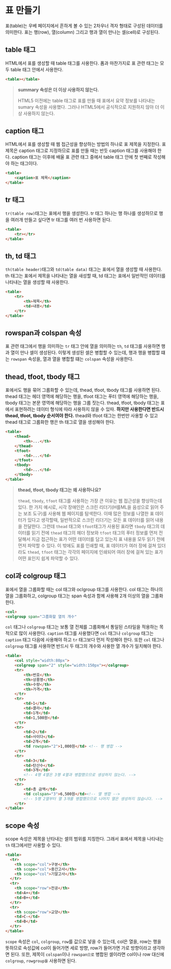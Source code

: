 # 표 만들기
표(table)는 우베 페이지에서 흔하게 볼 수 있는 2차우너 격자 형태로 구성된 데이터를 의미한다.
표는 행(row), 열(column) 그리고 행과 열이 만나는 셀(cell)로 구성된다.

## table 태그
HTML에서 표를 생성할 때 table 태그를 사용한다. 폼과 마찬가지로 표 관련 태그는 모두 table 태그 안에서 사용한다.
```html
<table></table>
```
> **summary 속성은 더 이상 사용하지 않는다.**
> 
> HTML5 이전에는 table 태그로 표를 만들 때 표에서 요약 정보를 나타내는 sumary 속성을 사용했다.
> 그러나 HTML5에서 공식적으로 지원하지 않아 더 이상 사용하지 않는다.

## caption 태그
HTML에서 표를 생성할 때 웹 접근성을 향상하는 방법의 하나로 표 제목을 지정한다. 표 제목은 caption 태그로 지정하므로
표를 만들 때는 반듯 caption 태그를 사용해야 한다.
caption 태그는 이후에 배울 표 관련 태그 중에서 table 태그 안에 첫 번째로 작성해야 하는 태그이다.

```html
<table>
    <caption>표 제목</caption>
</table>
```

## tr 태그
`tr(table row)`태그는 표에서 행을 생성한다. tr 태그 하나는 행 하나를 생성하므로 행을 여러개 만들고 싶다면 tr 태그를 여러 번 사용하면 된다.
```html
<table>
    <tr></tr>
</table>
```

## th, td 태그
`th(table header)`태그와 `td(table data)` 태그는 표에서 열을 생성할 때 사용한다. th 태그는 표에서 제목을 나타내는 열을 새성할 때,
td 태그는 표에서 일반적인 데이터를 나타내는 열을 생성할 때 사용한다.

```html
<table>
    <tr>
        <th>제목</th>
        <td>내용</td>
    </tr>
</table>
```

## rowspan과 colspan 속성
표 관련 태그에서 행을 의미하는 `tr` 태그 안에 열을 의미하는 `th`, `td` 태그를 사용하면 행과 열이 만나 셀이 생성된다.
이렇게 생성된 셀은 병합할 수 있는데, 행과 행을 병합할 떄는 `rowspan` 속성을, 열과 열을 병합할 떄는 `colspan` 속성을 사용한다.

## thead, tfoot, tbody 태그
표에서도 행을 묶어 그룹화할 수 있는데, thead, tfoot, tbody 태그를 사용하면 된다. thead 태그는 헤더 영역에 해당하는 행을, tfoot 태그는 푸터 영역에 해당하는 행을,
tbody 태그는 본문 영역에 해당하는 행을 그룹 짓는다.
thead, tfoot, tbody 태그는 표에서 표현하려는 데이터 형식에 따라 사용하지 않을 수 있따.
**하지만 사용한다면 반드시 thead, tfoot, tbody 순서여야 한다.** thead와 tfoot 태그는 한번만 사용할 수 있고
thead 태그로 그룹화한 행은 th 태그로 열을 생성해야 한다.
```html
<table>
    <thead>
        <th>...</th>
    </thead>
    <tfoot>
        <td>...</td>
    </tfoot>
    <tbody>
        <td>...</td>
    </tbody>
</table>
```

> **thead, tfoot, tbody 태그는 왜 사용하나요?**
>
> `thead`, `tbody`, `tfoot` 태그를 사용하는 가장 큰 이유는 웹 접근성을 향상하는데 있다. 한 가지 
> 예시로, 시각 장애인은 스크린 리더기(H를ML을 음성으로 읽어 주는 보조 도구)를 사용해 웹 페이지를 탐색한다. 이때 많은 정보를 나열한 표 데이터가 있다고 생각할때,
> 일반적으로 스크린 리더기는 모든 표 데이터를 읽어 내용을 전달한다. 그런데 `thead` 태그와 `tfoot`태그가 사용된 표라면
> `tbody` 태그의 데이터를 읽기 전에 `thead` 태그의 헤더 정보와 `tfoot` 태그의 푸터 정보를 먼저 전달해서 지금 접근하는 표가 어떤 데이터를 담고 있는지 표 내용을 모두 읽기 전에 먼저 파악할 수 있다.
> 이 밖에도 표를 인쇄할 때, 표 데이터가 여러 장에 걸쳐 있더라도 `thead`, `tfoot` 태그는 각각의 페이지에 인쇄되어 
> 여러 장에 걸쳐 있는 표가 어떤 표인지 쉽게 파악할 수 있다.

## col과 colgroup 태그
표에서 열을 그룹화할 때는 col 태그와 oclgroup 태그를 사용한다. col 태그는 하나의 열을 그룹화하고, colgroup 태그는 
span 속성과 함께 사용해 2개 이상의 열을 그룹화 한다.
```html
<col>
<colgroup span="그룹화할 열의 개수"
```

`col` 태그나 `colgroup` 태그는 보통 열 전체를 그룹화해서 통일된 스타일을 적용하는 목적으로 많이 사용한다.
`caption` 태그를 사용했다면 `col` 태그나 `colgroup` 태그는 `caption` 태그 다음에 사용해야 하고 `tr` 태그보다 먼저 작성해야 한다.
또한 `col` 태그나 `colgroup` 태그를 사용하면 반드시 두 태그의 개수와 사용한 열 개수가 일치해야 한다.

```html
<table>
    <col style="width:80px">
    <colgroup span="2" style="width:150px"></colgroup>
    <tr>
        <th>번호</th>
        <th>상품명</th>
        <th>수량</th>
        <th>가격</th>
    </tr>
    <tr>
        <td>1</td>
        <td>콜라</td>
        <td>1개</td>
        <td>1,500원</td>
    </tr>
    <tr>
        <td>2</td>
        <td>사이다</td>
        <td>2개</td>
        <td rowspan="2">1,000원</td> <!-- 행 병합 -->
    </tr>
    <tr>
        <td>3</td>
        <td>탄산수</td>
        <td>3개</td>
        <!-- 4행 4열은 3행 4열과 병합했으므로 생성하지 않는다. -->
    </tr>
    <tr>
        <td>총 금액</td>
        <td colspan="3">6,500원</td><!-- 열 병합 -->
        <!-- 5행 2열부터 열 3개를 병합했으므로 나머지 열은 생성하지 않습니다. -->
    </tr>
</table>
```

## scope 속성
scope 속성은 제목을 난타내는 셀의 범위를 지칭한다. 그래서 표에서 제목을 나타내는 `th` 태그에서만 사용할 수 있다.

```html
<table>
  <tr>
    <th scope="col">구분</th>
    <th scope="col">중간고사</th>
    <th scope="col">기말고사</th>
  </tr>
  <tr>
    <th scope="row">전공</th>
    <td>A+</td>
    <td>B+</td>
  </tr>
  <tr>
    <th scope="row">교양</th>
    <td>C-</td>
    <td>B</td>
  </tr>
</table>
```
`scope` 속성은 `col`, `colgroup`, `row`를 값으로 넣을 수 있는데, col은 열을, row는 행을 뜻하므로 속성값에 col이 들어가면 세로 방향, row가 들어가면 가로 방향이라고 생각하면 된다.
또한, 제목이 `colspan`이나 `rowspan으로` 병합된 셀이라면 col이나 row 대신에 `colgroup`, `rowgroup을` 사용하면 된다.